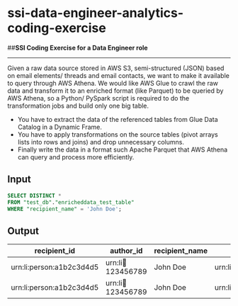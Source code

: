 # ssi-data-engineer-analytics-coding-exercise
##**SSI Coding Exercise for a Data Engineer role**

***

Given a raw data source stored in AWS S3, semi-structured (JSON) based on email elements/ threads and email contacts, we want to make it available to query through AWS Athena.
We would like AWS Glue to crawl the raw data and transform it to an enriched format (like Parquet) to be queried by AWS Athena, so a Python/ PySpark script is required to do the transformation jobs and build only one big table.
* You have to extract the data of the referenced tables from Glue Data Catalog in a Dynamic Frame.
* You have to apply transformations on the source tables (pivot arrays lists into rows and joins) and drop unnecessary columns.
* Finally write the data in a format such Apache Parquet that AWS Athena can query and process more efficiently.

## Input
```SQL
SELECT DISTINCT *
FROM "test_db"."enricheddata_test_table"
WHERE "recipient_name" = 'John Doe';
```

## Output
recipient_id | author_id | recipient_name | threadurn | content_mail_subject | thread_id | createdat | content_mail_body_text
------------ | --------- | -------------- | --------- | -------------------- | --------- | --------- | --------------
urn:li:person:a1b2c3d4d5 | urn:li:seat:123456789 | John Doe | urn:li:messagingThread:6234532054298611712 | RE: Testing Stub Profile | I6234554148858486784_1000 | 1486428775329 | Update test v2 complete.
urn:li:person:a1b2c3d4d5 | urn:li:seat:123456789 | John Doe | urn:li:messagingThread:6234532054298611712 | RE: Testing Stub Profile | I6234554148858486784_1000 | 1486428775129 | Test response complete.
